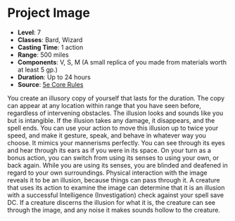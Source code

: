 # Project Image

- **Level**: 7
- **Classes**: Bard, Wizard
- **Casting Time**: 1 action
- **Range**: 500 miles
- **Components**: V, S, M (A small replica of you made from materials worth at least 5 gp.)
- **Duration**: Up to 24 hours
- **Source**: [5e Core Rules](http://dnd.wizards.com/articles/features/systems-reference-document-srd)

You create an illusory copy of yourself that lasts for the duration. The copy can appear at any location within range that you have seen before, regardless of intervening obstacles. The illusion looks and sounds like you but is intangible. If the illusion takes any damage, it disappears, and the spell ends. You can use your action to move this illusion up to twice your speed, and make it gesture, speak, and behave in whatever way you choose. It mimics your mannerisms perfectly. You can see through its eyes and hear through its ears as if you were in its space. On your turn as a bonus action, you can switch from using its senses to using your own, or back again. While you are using its senses, you are blinded and deafened in regard to your own surroundings. Physical interaction with the image reveals it to be an illusion, because things can pass through it. A creature that uses its action to examine the image can determine that it is an illusion with a successful Intelligence (Investigation) check against your spell save DC. If a creature discerns the illusion for what it is, the creature can see through the image, and any noise it makes sounds hollow to the creature.

